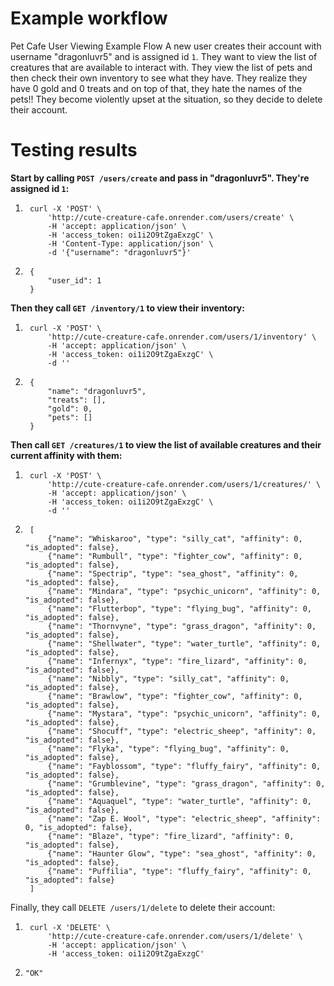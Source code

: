 # Example workflow
Pet Cafe User Viewing Example Flow
A new user creates their account with username "dragonluvr5" and is assigned id `1`. They want to view the list of creatures that are available to interact with. 
They view the list of pets and then check their own inventory to see what they have. They realize they have 0 gold and 0 treats and on top of that, they hate 
the names of the pets!! They become violently upset at the situation, so they decide to delete their account.

# Testing results
**Start by calling `POST /users/create` and pass in "dragonluvr5". They're assigned id `1`:**
1. ```
    curl -X 'POST' \ 
        'http://cute-creature-cafe.onrender.com/users/create' \
        -H 'accept: application/json' \
        -H 'access_token: oi1i2O9tZgaExzgC' \
        -H 'Content-Type: application/json' \
        -d '{"username": "dragonluvr5"}'
    ```
2. ```
    {
        "user_id": 1
    }
    ```

**Then they call `GET /inventory/1` to view their inventory:**
1. ```
    curl -X 'POST' \
        'http://cute-creature-cafe.onrender.com/users/1/inventory' \
        -H 'accept: application/json' \
        -H 'access_token: oi1i2O9tZgaExzgC' \
        -d ''
    ```
2. ```
    {
        "name": "dragonluvr5",
        "treats": [],
        "gold": 0,
        "pets": []
    }
    ```

**Then call `GET /creatures/1` to view the list of available creatures and their current affinity with them:**
1. ```
    curl -X 'POST' \
        'http://cute-creature-cafe.onrender.com/users/1/creatures/' \
        -H 'accept: application/json' \
        -H 'access_token: oi1i2O9tZgaExzgC' \
        -d ''
    ```
2. ```
    [
        {"name": "Whiskaroo", "type": "silly_cat", "affinity": 0, "is_adopted": false},
        {"name": "Rumbull", "type": "fighter_cow", "affinity": 0, "is_adopted": false},
        {"name": "Spectrip", "type": "sea_ghost", "affinity": 0, "is_adopted": false},
        {"name": "Mindara", "type": "psychic_unicorn", "affinity": 0, "is_adopted": false},
        {"name": "Flutterbop", "type": "flying_bug", "affinity": 0, "is_adopted": false},
        {"name": "Thornvyne", "type": "grass_dragon", "affinity": 0, "is_adopted": false},
        {"name": "Shellwater", "type": "water_turtle", "affinity": 0, "is_adopted": false},
        {"name": "Infernyx", "type": "fire_lizard", "affinity": 0, "is_adopted": false},
        {"name": "Nibbly", "type": "silly_cat", "affinity": 0, "is_adopted": false},
        {"name": "Brawlow", "type": "fighter_cow", "affinity": 0, "is_adopted": false},
        {"name": "Mystara", "type": "psychic_unicorn", "affinity": 0, "is_adopted": false},
        {"name": "Shocuff", "type": "electric_sheep", "affinity": 0, "is_adopted": false},
        {"name": "Flyka", "type": "flying_bug", "affinity": 0, "is_adopted": false},
        {"name": "Fayblossom", "type": "fluffy_fairy", "affinity": 0, "is_adopted": false},
        {"name": "Grumblevine", "type": "grass_dragon", "affinity": 0, "is_adopted": false},
        {"name": "Aquaquel", "type": "water_turtle", "affinity": 0, "is_adopted": false},
        {"name": "Zap E. Wool", "type": "electric_sheep", "affinity": 0, "is_adopted": false},
        {"name": "Blaze", "type": "fire_lizard", "affinity": 0, "is_adopted": false},
        {"name": "Haunter Glow", "type": "sea_ghost", "affinity": 0, "is_adopted": false},
        {"name": "Puffilia", "type": "fluffy_fairy", "affinity": 0, "is_adopted": false}
    ]
    ```
Finally, they call `DELETE /users/1/delete` to delete their account:
1. ```
    curl -X 'DELETE' \
        'http://cute-creature-cafe.onrender.com/users/1/delete' \
        -H 'accept: application/json' \
        -H 'access_token: oi1i2O9tZgaExzgC'
    ```
2. ```"OK"```

